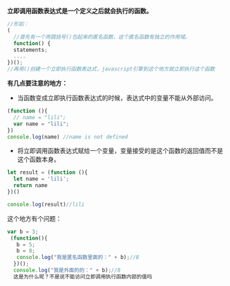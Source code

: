 **立即调用函数表达式是一个定义之后就会执行的函数。**
```js
//形如：
(
  //首先有一个用圆括号()包起来的匿名函数，这个匿名函数有独立的作用域。
  function() {
  statements;
  ....
})();
//再用()创建一个立即执行函数表达式，javascript引擎到这个地方就立即执行这个函数

```
**有几点要注意的地方：**
- 当函数变成立即执行函数表达式的时候，表达式中的变量不能从外部访问。
```js
(function (){
  // name = "lili";
  var name = "lili";
})
console.log(name) //name is not defined
```
- 将立即调用函数表达式赋给一个变量，变量接受的是这个函数的返回值而不是这个函数本身。
```js
let result = (function (){
  let name = 'lili';
  return name
})()

console.log(result)//lili
```
这个地方有个问题：
```js
var b = 3;
 (function(){
   b = 5;
   b = 8;
   console.log("我是匿名函数里面的：" + b);//8
  })();
  console.log("我是外面的的：" + b);//8
  这是为什么呢？不是说不能访问立即调用执行函数内部的值吗
```